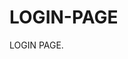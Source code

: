# LOGIN-PAGE                                             
LOGIN PAGE.                                                                                          
                                                            
                                                                            
                                                         
        
                
